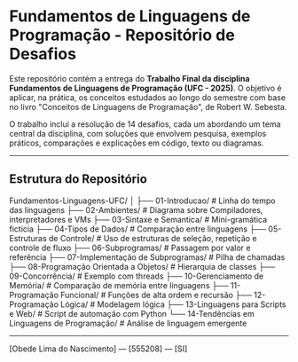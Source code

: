 
# Fundamentos de Linguagens de Programação - Repositório de Desafios

Este repositório contém a entrega do **Trabalho Final da disciplina Fundamentos de Linguagens de Programação (UFC - 2025)**. O objetivo é aplicar, na prática, os conceitos estudados ao longo do semestre com base no livro "Conceitos de Linguagens de Programação", de Robert W. Sebesta.

O trabalho inclui a resolução de 14 desafios, cada um abordando um tema central da disciplina, com soluções que envolvem pesquisa, exemplos práticos, comparações e explicações em código, texto ou diagramas.

---

## Estrutura do Repositório


Fundamentos-Linguagens-UFC/
│
├── 01-Introducao/             # Linha do tempo das linguagens
├── 02-Ambientes/              # Diagrama sobre Compiladores, interpretadores e VMs
├── 03-Sintaxe e Semantica/      # Mini-gramática fictícia 
├── 04-Tipos de Dados/         # Comparação entre linguagens
├── 05-Estruturas de Controle/ # Uso de estruturas de seleção, repetição e controle de fluxo
├── 06-Subprogramas/           # Passagem por valor e referência
├── 07-Implementação de Subprogramas/ # Pilha de chamadas
├── 08-Programação Orientada a Objetos/     # Hierarquia de classes
├── 09-Concorrência/           # Exemplo com threads
├── 10-Gerenciamento de Memória/  # Comparação de memória entre linguagens
├── 11-Programação Funcional/  # Funções de alta ordem e recursão
├── 12-Programação Lógica/     # Modelagem lógica
├── 13-Linguagens para Scripts e Web/            # Script de automação com Python
└── 14-Tendências em Linguagens de Programação/             # Análise de linguagem emergente




---
[Obede Lima do Nascimento] — [555208] — [SI] 
